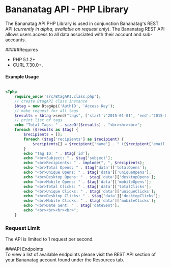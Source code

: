 # Bananatag API - PHP Library
The Bananatag API PHP Library is used in conjunction Bananatag's REST API (*currently in alpha, available on request only*). The Bananatag REST API allows users access to all data associated with their account and sub-accounts. 

#####Requires
 * PHP 5.1.2+ 
 * CURL 7.30.0+.

#### Example Usage
```php

<?php
    require_once('src/BtagAPI.class.php');
    // create BtagAPI class instance
	$btag = new BtagApi('AuthID', 'Access Key');
    // make request for all tags
	$results = $btag->send("tags", ['start':'2015-01-01', 'end':'2015-02-01']);
    // print list of tags
    echo "Total Tags: " . sizeOf($results) . "<br><hr><br>";
    foreach ($results as $tag) {
        $recipients = [];
        foreach ($tag['recipients'] as $recipient) {
            $recipients[] = $recipient['name'] . " ({$recipient['email']})";
        }
        echo "Tag ID: " . $tag['id'];
        echo "<br>Subject: " . $tag['subject'];
        echo "<br>Recipients: " . implode(", ", $recipients);
        echo "<br>Total Opens: " . $tag['data']['totalOpens'];
        echo "<br>Unique Opens: " . $tag['data']['uniqueOpens'];
        echo "<br>Desktop Opens: " . $tag['data']['desktopOpens'];
        echo "<br>Mobile Opens: " . $tag['data']['mobileOpens'];
        echo "<br>Total Clicks: " . $tag['data']['totalClicks'];
        echo "<br>Unique Clicks: " . $tag['data']['uniqueClicks'];
        echo "<br>Desktop Clicks: " . $tag['data']['desktopClicks'];
        echo "<br>Mobile Clicks: " . $tag['data']['mobileClicks'];
        echo "<br>Date Sent: " . $tag['dateSent'];
        echo "<br><br><hr><br>";
    }
```
### Request Limit
The API is limited to 1 request per second.

###API Endpoints  
To view a list of available endpoints please visit the REST API section of your Bananatag account found under the Resources tab.
